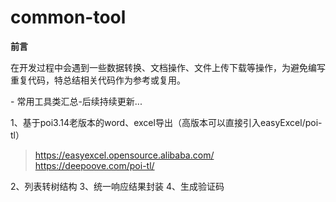 # common-tool
__前言__
<p>
在开发过程中会遇到一些数据转换、文档操作、文件上传下载等操作，为避免编写重复代码，特总结相关代码作为参考或复用。
</p>
- 常用工具类汇总-后续持续更新...

1、基于poi3.14老版本的word、excel导出（高版本可以直接引入easyExcel/poi-tl）
> https://easyexcel.opensource.alibaba.com/
> https://deepoove.com/poi-tl/

2、列表转树结构
3、统一响应结果封装
4、生成验证码

